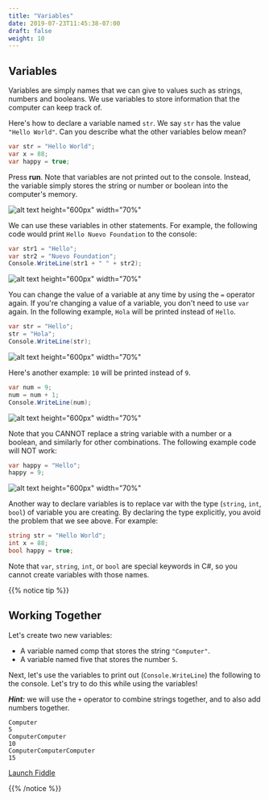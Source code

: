 ```yaml
---
title: "Variables"
date: 2019-07-23T11:45:38-07:00
draft: false
weight: 10
---
```


## Variables

Variables are simply names that we can give to values such as strings, numbers and booleans. We use variables to store information that the computer can keep track of.

Here's how to declare a variable named `str`. We say `str` has the value `"Hello World"`. Can you describe what the other variables below mean?

```csharp
var str = "Hello World";
var x = 88;
var happy = true;
```

Press **run**. Note that variables are not printed out to the console. Instead, the variable simply stores the string or number or boolean into the computer's memory.

![alt text height="600px" width="70%"](../media/variables-intro.png "Variables introduction")

We can use these variables in other statements. For example, the following code would print `Hello Nuevo Foundation` to the console:

```csharp
var str1 = "Hello";
var str2 = "Nuevo Foundation";
Console.WriteLine(str1 + " " + str2);
```

![alt text height="600px" width="70%"](../media/variables-strings.png "Variables with strings")

You can change the value of a variable at any time by using the `=` operator again. If you're changing a value of a variable, you don't need to use `var` again. In the following example, `Hola` will be printed instead of `Hello`.

```csharp
var str = "Hello";
str = "Hola";
Console.WriteLine(str);
```

![alt text height="600px" width="70%"](../media/variables-replace.png "Variables replacing values")

Here's another example: `10` will be printed instead of `9`.

```csharp
var num = 9;
num = num + 1;
Console.WriteLine(num);
```

![alt text height="600px" width="70%"](../media/variables-numbers.png "Variables with numbers")

Note that you CANNOT replace a string variable with a number or a boolean, and similarly for other combinations. The following example code will NOT work:

```csharp
var happy = "Hello";
happy = 9;
```

![alt text height="600px" width="70%"](../media/variables-invalid.png "Variables invalid")

Another way to declare variables is to replace var with the type (`string`, `int`, `bool`) of variable you are creating. By declaring the type explicitly, you avoid the problem that we see above. For example:

```csharp
string str = "Hello World";
int x = 88;
bool happy = true;
```

Note that `var`, `string`, `int`, or `bool` are special keywords in C#, so you cannot create variables with those names.

{{% notice tip %}}

## Working Together

Let's create two new variables:

- A variable named comp that stores the string `"Computer"`.
- A variable named five that stores the number `5`.

Next, let's use the variables to print out (`Console.WriteLine`) the following to the console. Let's try to do this while using the variables!

**_Hint:_** we will use the `+` operator to combine strings together, and to also add numbers together.

```
Computer
5
ComputerComputer
10
ComputerComputerComputer
15
```

<a class="my-2 mx-4 btn btn-info" href="https://dotnetfiddle.net/ULv0JH" target="_blank">Launch Fiddle</a>

{{% /notice %}}
